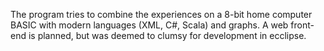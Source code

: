 The program tries to combine the experiences on a 8-bit home computer BASIC with modern languages (XML, C#, Scala) and graphs. A web front-end is planned, but was deemed to clumsy for development in ecclipse.